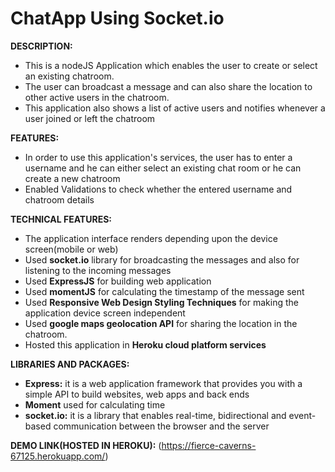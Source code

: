 # ChatApp Using Socket.io 

**DESCRIPTION:** 
  - This is a nodeJS Application which enables the user to create or select an existing chatroom. 
  - The user can broadcast a message and can also share the location to other active users in the chatroom.
  - This application also shows a list of active users and notifies whenever a user joined or left the chatroom
 
**FEATURES:**
  - In order to use this application's services, the user has to enter a username and he can either select an existing chat room or he can create a new chatroom
  - Enabled Validations to check whether the entered username and chatroom details

**TECHNICAL FEATURES:**
  - The application interface renders depending upon the device screen(mobile or web)
  - Used **socket.io** library for broadcasting the messages and also for listening to the incoming messages
  - Used **ExpressJS** for building web application
  - Used **momentJS** for calculating the timestamp of the message sent
  - Used **Responsive Web Design Styling Techniques** for making the application device screen independent 
  - Used **google maps geolocation API** for sharing the location in the chatroom.
  - Hosted this application in **Heroku cloud platform services**
 
**LIBRARIES AND PACKAGES:**
 - **Express:** it is a web application framework that provides you with a simple API to build websites, web apps and back ends
 - **Moment** used for calculating time
 - **socket.io:** it is a library that enables real-time, bidirectional and event-based communication between the browser and the server

**DEMO LINK(HOSTED IN HEROKU):**
 (https://fierce-caverns-67125.herokuapp.com/)
